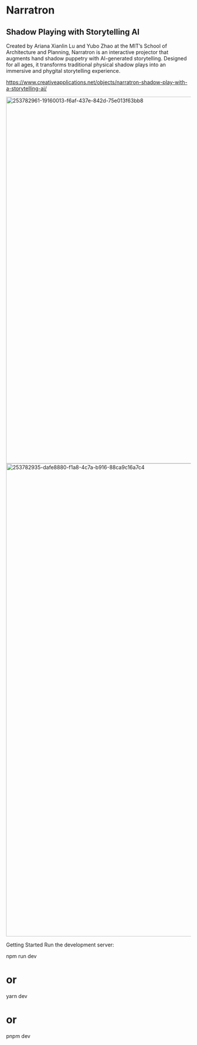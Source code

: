 # Narratron

## Shadow Playing with Storytelling AI

Created by Ariana Xianlin Lu and Yubo Zhao at the MIT’s School of Architecture and Planning, Narratron is an interactive projector that augments hand shadow puppetry with AI-generated storytelling. Designed for all ages, it transforms traditional physical shadow plays into an immersive and phygital storytelling experience.

https://www.creativeapplications.net/objects/narratron-shadow-play-with-a-storytelling-ai/

<img width="1600" height="1000" alt="253782961-19160013-f6af-437e-842d-75e013f63bb8" src="https://github.com/user-attachments/assets/91c32a67-bc5e-4edb-825d-93b7c95bac3b" />
<img width="1934" height="1290" alt="253782935-dafe8880-f1a8-4c7a-b916-88ca9c16a7c4" src="https://github.com/user-attachments/assets/622c9188-a433-432b-826b-17ff13a70be1" />


Getting Started
Run the development server:

npm run dev
# or
yarn dev
# or
pnpm dev
